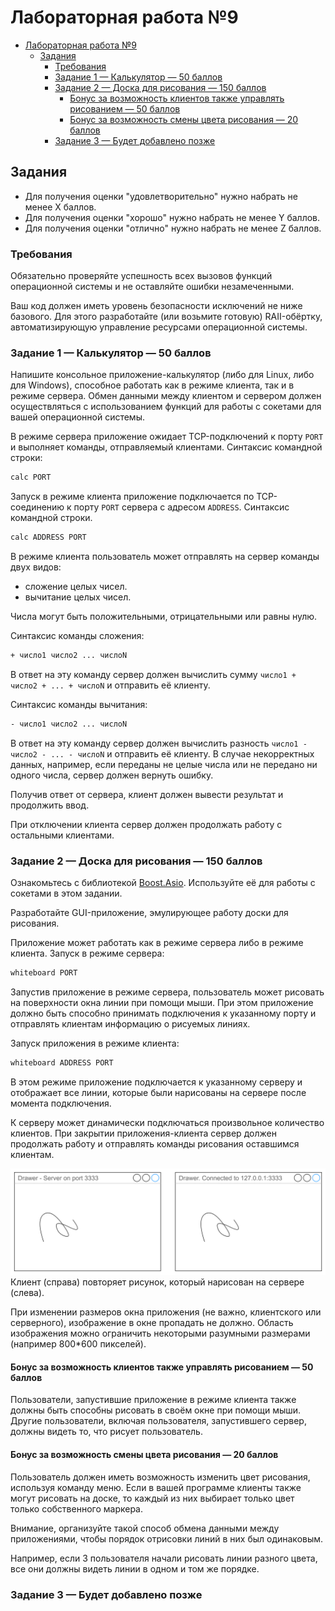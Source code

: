 # Лабораторная работа №9

- [Лабораторная работа №9](#лабораторная-работа-9)
  - [Задания](#задания)
    - [Требования](#требования)
    - [Задание 1 — Калькулятор — 50 баллов](#задание-1--калькулятор--50-баллов)
    - [Задание 2 — Доска для рисования — 150 баллов](#задание-2--доска-для-рисования--150-баллов)
      - [Бонус за возможность клиентов также управлять рисованием — 50 баллов](#бонус-за-возможность-клиентов-также-управлять-рисованием--50-баллов)
      - [Бонус за возможность смены цвета рисования — 20 баллов](#бонус-за-возможность-смены-цвета-рисования--20-баллов)
    - [Задание 3 — Будет добавлено позже](#задание-3--будет-добавлено-позже)

## Задания

- Для получения оценки "удовлетворительно" нужно набрать не менее X баллов.
- Для получения оценки "хорошо" нужно набрать не менее Y баллов.
- Для получения оценки "отлично" нужно набрать не менее Z баллов.

### Требования

Обязательно проверяйте успешность всех вызовов функций операционной системы и не оставляйте ошибки незамеченными.

Ваш код должен иметь уровень безопасности исключений не ниже базового.
Для этого разработайте (или возьмите готовую) RAII-обёртку, автоматизирующую
управление ресурсами операционной системы.

### Задание 1 — Калькулятор — 50 баллов

Напишите консольное приложение-калькулятор (либо для Linux, либо для Windows),
способное работать как в режиме клиента, так и в режиме сервера.
Обмен данными между клиентом и сервером должен осуществляться с использованием
функций для работы с сокетами для вашей операционной системы.

В режиме сервера приложение ожидает TCP-подключений к порту `PORT` и
выполняет команды, отправляемый клиентами. Синтаксис командной строки:

```bash
calc PORT
```

Запуск в режиме клиента приложение подключается по TCP-соединению к порту `PORT` сервера с адресом `ADDRESS`.
Синтаксис командной строки.

```bash
calc ADDRESS PORT
```

В режиме клиента пользователь может отправлять на сервер команды двух видов:

- сложение целых чисел.
- вычитание целых чисел.

Числа могут быть положительными, отрицательными или равны нулю.

Синтаксис команды сложения:

```txt
+ число1 число2 ... числоN
```

В ответ на эту команду сервер должен вычислить сумму `число1 + число2 + ... + числоN` и отправить её клиенту.

Синтаксис команды вычитания:

```txt
- число1 число2 ... числоN
```

В ответ на эту команду сервер должен вычислить разность `число1 - число2 - ... - числоN` и отправить её клиенту.
В случае некорректных данных, например, если переданы не целые числа или не передано ни одного числа,
сервер должен вернуть ошибку.

Получив ответ от сервера, клиент должен вывести результат и продолжить ввод.

При отключении клиента сервер должен продолжать работу с остальными клиентами.

### Задание 2 — Доска для рисования — 150 баллов

Ознакомьтесь с библиотекой [Boost.Asio](https://www.boost.org/doc/libs/1_86_0/doc/html/boost_asio.html).
Используйте её для работы с сокетами в этом задании.

Разработайте GUI-приложение, эмулирующее работу доски для рисования.

Приложение может работать как в режиме сервера либо в режиме клиента.
Запуск в режиме сервера:

```bash
whiteboard PORT
```

Запустив приложение в режиме сервера, пользователь может рисовать
на поверхности окна линии при помощи мыши.
При этом приложение должно быть способно принимать подключения
к указанному порту и отправлять клиентам информацию о рисуемых линиях.

Запуск приложения в режиме клиента:

```bash
whiteboard ADDRESS PORT
```

В этом режиме приложение подключается к указанному серверу и отображает
все линии, которые были нарисованы на сервере после момента подключения.

К серверу может динамически подключаться произвольное количество клиентов.
При закрытии приложения-клиента сервер должен продолжать работу
и отправлять команды рисования оставшимся клиентам.

![Клиент и сервер, запущенный на одном компьютере](images/whiteboard.png)
Клиент (справа) повторяет рисунок, который нарисован на сервере (слева).

При изменении размеров окна приложения (не важно, клиентского или серверного), изображение в окне пропадать не должно.
Область изображения можно ограничить некоторыми разумными  размерами (например 800*600 пикселей).

#### Бонус за возможность клиентов также управлять рисованием — 50 баллов

Пользователи, запустившие приложение в режиме клиента также должны быть
способны рисовать в своём окне при помощи мыши.
Другие пользователи, включая пользователя, запустившего сервер, должны
видеть то, что рисует пользователь.

#### Бонус за возможность смены цвета рисования — 20 баллов

Пользователь должен иметь возможность изменить цвет рисования, используя команду меню.
Если в вашей программе клиенты также могут рисовать на доске,
то каждый из них выбирает только цвет только собственного маркера.

Внимание, организуйте такой способ обмена данными между приложениями,
чтобы порядок отрисовки линий в них был одинаковым.

Например, если 3 пользователя начали рисовать линии разного цвета,
все они должны видеть линии в одном и том же порядке.

### Задание 3 — Будет добавлено позже
